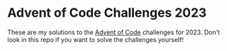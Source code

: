 # Advent of Code Challenges 2023
These are my solutions to the [Advent of Code](https://adventofcode.com/) challenges for 2023. Don't look in this repo if you want to solve the challenges yourself!